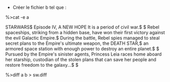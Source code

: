 - Créer le fichier b tel que :

%>cat -e a

STARWARS$
Episode IV, A NEW HOPE It is a period of civil war.$
$
Rebel spaceships, striking from a hidden base, have won their first victory against the evil
Galactic Empire.$
During the battle, Rebel spies managed to steal secret plans to the Empire's ultimate weapon, the
DEATH STAR,$
an armored space station with enough power to destroy an entire planet.$
$
Pursued by the Empire's sinister agents, Princess Leia races home aboard her starship, custodian of
the stolen plans that can save her people and restore freedom to the galaxy...$
$

%>diff a b > sw.diff